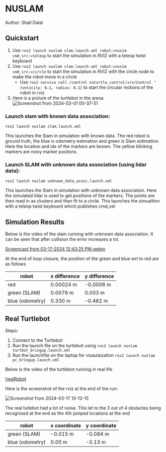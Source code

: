 # NUSLAM
Author: Shail Dalal

## Quickstart
1. Use `ros2 launch nuslam slam.launch.xml robot:=nusim cmd_src:=teleop` to start the simulation in RVIZ with a teleop twist keyboard
2. Use `ros2 launch nuslam slam.launch.xml robot:=nusim cmd_src:=circle` to start the simulation in RVIZ with the circle node to make the robot move in a circle
    - Use `ros2 service call /control nuturtle_control/srv/Control "{velocity: 0.1, radius: 0.1}` to start the circular motions of the robot in rviz
3. Here is a picture of the turtlebot in the arena
![Screenshot from 2024-03-01 00-37-51](https://github.com/ME495-Navigation/slam-project-sdalal1/assets/80363654/ec7e709b-89f2-41ef-a939-5c6b4de1b59a)

### Launch slam with known data association:
`ros2 launch nuslam slam.launch.xml`

This launches the Slam in simulation with known data. The red robot is ground truth, the blue is odometry estimation and green is Slam estimation. Here the location and ids of the markers are known. The yellow blinking markers are noisy marker positons. 

### Launch SLAM with unknown data association (using lidar data):
`ros2 launch nuslam unknown_data_assoc.launch.xml`

This launches the Slam in simulation with unknown data association. Here the simulated lidar is used to get positions of the markers. The points are then read in as clusters and then fit to a circle. This launches the simualtion with a teleop twist keyboard which publishes cmd_vel

## Simulation Results

Below is the video of the slam running with unknown data association. It can be seen that after collision the error increases a lot.

[Screencast from 03-17-2024 12:43:25 PM.webm](https://github.com/ME495-Navigation/slam-project-sdalal1/assets/80363654/f0322fe8-96bb-495b-9d64-e657f269c77d)


At the end of loop closure, the position of the green and blue wrt to red are as follows

| robot | x difference | y difference | 
| ------| ------------- | --------------- |
| red | 0.00024 m | -0.0006 m |
| green (SLAM) | 0.0076 m | 0.003 m |
| blue (odometry) | 0.330 m| -0.482 m |


## Real Turtlebot

Steps:
1. Connect to the Turtlebot
2. Run the launch file on the turtlebot using `ros2 launch nuslam  turtbot_bringup.launch.xml`
3. Run the launchfile on the laptop for visaulaization `ros2 launch nuslam pc_bringup.launch.xml`


Below is the video of the turtlebot running in real life

[!realRobot](https://github.com/ME495-Navigation/slam-project-sdalal1/assets/80363654/8a926828-82f4-4df8-8d91-104561dd03d7)

Here is the screenshot of the rviz at the end of the run:

![Screenshot from 2024-03-17 13-13-15](https://github.com/ME495-Navigation/slam-project-sdalal1/assets/80363654/901ae980-1e11-4986-b0da-291219d76bd5)


The real tutlebot had a lot of noise. This let to the 3 out of 4 obstacles being recognised at the end as the 4th jumped locations at the end


| robot | x coordinate | y coordinate | 
| ------| ------------- | --------------- |
| green (SLAM) | -0.015 m | -0.084 m |
| blue (odometry) | 0.05 m | -0.13 m |